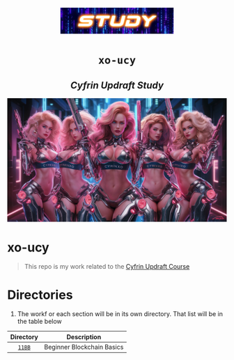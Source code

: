 <p align="center"><a href="https://x.com/xyizko" target="_blank" rel="noopener noreferrer"><img src="https://raw.githubusercontent.com/xyizko/xo-tagz/refs/heads/main/gfx/s.png"></a></p>

<h1 align="center"><code> xo-ucy </code></h1>
<h2 align="center"><i>Cyfrin Updraft Study</i></h2>

![](./GFX/cyf.webp)


# xo-ucy

> This repo is my work related to the [Cyfrin Updraft Course](https://www.cyfrin.io/updraft)

# Directories 

1. The workf or each section will be in its own directory. That list will be in the table below

Directory | Description 
:--: | :--:
[`11BB`](./cw/11BB/) | Beginner Blockchain Basics
